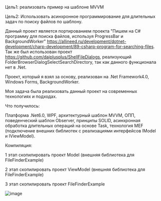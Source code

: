 Цель1: реализовать пример на шаблоне MVVM

Цель2: Использовать асинхронное программирование для длительных задач по поиску файлов по шаблону.

Данный проект является портированием проекта "Пишем на C# программу для поиска файлов, используя ProgressBar и BackgroundWorker" https://allineed.ru/development/dotnet-development/charp-development/89-csharp-program-for-searching-files. Так же был использован проект https://github.com/daiplusplus/ShellFileDialogs, реализующий FolderBrowserDialogSelectSearchDirectory, так как данного функционала нет в .Net.

Проект, который я взял за основу, реализован на .Net Framework4.0, Windows Forms, BackgroundWorker. 

Моя задача была реализовать данный проект на современных технологиях и подходах.

Что получилось:

Платформа .Net6.0, WPF, архитектурный шаблон MVVM, ОПП, поведенческий шаблон Observer, принципы SOLID, асинхронная обработка длительных операций на основе Task, технология MEF (подключение внешних библиотек с реализациями интерфейсов IModel и IViewModel).

Компиляция:

1 этап скопилировать проект Model (внешняя библиотека для FileFinderExample)

2 этап скопилировать проект ViewModel (внешняя библиотека для FileFinderExample)

3 этап скопилировать проект FileFinderExample


![image](https://github.com/mutik-ar/FileFinderExample.MVVM/assets/90051513/b1cd67a6-a9e7-4a58-a681-de8f497947b5)

